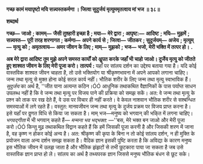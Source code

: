 **गच्छ कामं मयापृष्टो मयि सन्न्यस्तकर्मणा ।** **जित्वा सुदुर्जयं मृत्युममृतत्वाय मां भज ॥ ३८॥** 

**शब्दार्थ** 

**गच्छ—** **जाओ** **; कामम्—** **जैसी तुश्हारी इच्छा है** **; मया—** **मेरे द्वारा** **; आपृष्ट:—** **आदिष्ट** **; मयि—** **मुझमें** **; सन्न्यस्त—** **पूरी** **तरह शरणागत** **; कर्मणा—** **अपने कार्य से** **; जित्वा—** **जीतकर** **; सुदुर्जयम्—** **अजेय** **; मृत्युम्—** **मृत्यु को** **; अमृतत्वाय—** **अमर जीवन के लिए** **; माम्—** **मुझको** **; भज—** **भजो, मेरी भक्ति में तत्पर हो।** **.** 

**अब मेरे द्वारा आदिष्ट तुम मुझे अपने समस्त कार्यों को अॢपत करके जहाँ भी चाहो** **जाओ। दुर्जेय मृत्यु को जीतते हुए शाश्वत जीवन के लिए मेरी पूजा करो।** **तात्पर्य :** यहाँ पर सांलय दर्शन का उद्देश्य बताया गया है। यदि कोई वास्तविक शाश्वत जीवन चाहता है, तो उसे भक्तियोग या श्रीकृष्णभावना में अपने आपको लगाना चाहिए। जन्म तथा मृत्यु से मुक्त होना कोई सरल कार्य नहीं। भौतिक शरीर के लिए जन्म तथा मृत्यु स्वाभाविक हैं। *सुदुर्जय* का अर्थ है, ''जीत पाना अत्यन्त कठिन।ÓÓ आधुनिक तथाकथित वैज्ञानिकों के पास पर्याप्त साधन उपलब्ध नहीं है कि वे जन्म तथा मृत्यु पर विजय पाने की प्रक्रिया को समझ सकें। अत: वे जन्म तथा मृत्यु के प्रश्न को ताक पर रख देते हैं, वे उस पर विचार ही नहीं करते। वे केवल नाशवान भौतिक शरीर से सश्बन्धित समस्याओं में लगे रहते हैं। वस्तुत: मानवजीवन जन्म तथा मृत्यु के दुर्जय प्रक्रम पर विजय प्राप्त करना है। इसे यहाँ पर वॢणत विधि से किया जा सकता है। माम् भज—मनुष्य को भगवान् की भकि्त में लगना चाहिए। *भगवद्गीता* में भी भगवान् कहते हैं— *मन्मना भव भद्भक्त:* —''बस, मेरे भक्त बन जाओ और मेरी पूजा करो।ÓÓ किन्तु मूढ़ तथाकथित विद्वान कहते हैं कि हमें जिसकी पूजा करनी है और जिसकी शरण में जाना है, वह कृष्ण न होकर कोई अन्य है। अत: श्रीकृष्ण की कृपा के बिना न तो कोई सांलय दर्शन, न ही मुक्ति के प्रयोजन वाला अन्य दर्शन समझ सकता है। वैदिक ज्ञान इसकी पुष्टि करता है कि अविद्या के कारण मनुष्य इस भौतिक जीवन में उलझ जाता है और भौतिक झंझटों से तभी छुटकारा पाया जा सकता है जब उसे वास्तविक ज्ञान प्राप्त हो ले। सांलय का अर्थ है तथ्यपरक ज्ञान जिससे मनुष्य भौतिक बंधन से छूट सके।  